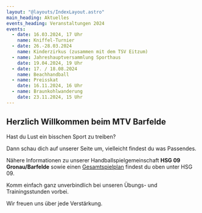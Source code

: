 ```yaml
---
layout: "@layouts/IndexLayout.astro"
main_heading: Aktuelles
events_heading: Veranstaltungen 2024
events:
  - date: 16.03.2024, 17 Uhr
    name: Kniffel-Turnier
  - date: 26.-28.03.2024
    name: Kinderzirkus (zusammen mit dem TSV Eitzum)
  - name: Jahreshauptversammlung Sporthaus
    date: 19.04.2024, 19 Uhr
  - date: 17. / 18.08.2024
    name: Beachhandball
  - name: Preisskat
    date: 16.11.2024, 16 Uhr
  - name: Braunkohlwanderung
    date: 23.11.2024, 15 Uhr
---
```

## Herzlich Willkommen beim MTV Barfelde

Hast du Lust ein bisschen Sport zu treiben?

Dann schau dich auf unserer Seite um, vielleicht findest du was Passendes.

Nähere Informationen zu unserer Handballspielgemeinschaft **HSG 09 Gronau/Barfelde**
sowie einen [Gesamtspielplan](hsg09/spielplan) findest du oben unter HSG 09.

Komm einfach ganz unverbindlich bei unseren Übungs- und Trainingsstunden vorbei.

Wir freuen uns über jede Verstärkung.
